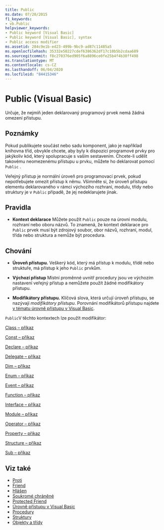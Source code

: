 ```yaml
---
title: Public
ms.date: 07/20/2015
f1_keywords:
- vb.Public
helpviewer_keywords:
- Public keyword [Visual Basic]
- Public keyword [Visual Basic], syntax
- Public access modifier
ms.assetid: 284c9e1b-ed23-499b-9bc9-ad87c11485a5
ms.openlocfilehash: 35332e50227cdef6386362df17c10b5b2cdaa689
ms.sourcegitcommit: f8c270376ed905f6a8896ce0fe25b4f4b38ff498
ms.translationtype: MT
ms.contentlocale: cs-CZ
ms.lasthandoff: 06/04/2020
ms.locfileid: "84415346"
---
```

# <a name="public-visual-basic"></a>Public (Visual Basic)
Určuje, že nejmíň jeden deklarovaný programový prvek nemá žádná omezení přístupu.  
  
## <a name="remarks"></a>Poznámky  
 Pokud publikujete součást nebo sadu komponent, jako je například knihovna tříd, obvykle chcete, aby byly k dispozici programové prvky pro jakýkoliv kód, který spolupracuje s vaším sestavením. Chcete-li udělit takovému neomezenému přístupu u prvku, můžete ho deklarovat pomocí `Public` .  
  
 Veřejný přístup je normální úroveň pro programovací prvek, pokud nepotřebujete omezit přístup k němu. Všimněte si, že úroveň přístupu elementu deklarovaného v rámci výchozího rozhraní, modulu, třídy nebo struktury je v `Public` případě, že jej nedeklarujete jinak.  
  
## <a name="rules"></a>Pravidla  
  
- **Kontext deklarace** Můžete použít `Public` pouze na úrovni modulu, rozhraní nebo oboru názvů. To znamená, že kontext deklarace pro `Public` prvek musí být zdrojový soubor, obor názvů, rozhraní, modul, třída nebo struktura a nemůže být procedura.  
  
## <a name="behavior"></a>Chování  
  
- **Úroveň přístupu.** Veškerý kód, který má přístup k modulu, třídě nebo struktuře, má přístup k jeho `Public` prvkům.  
  
- **Výchozí přístup** Místní proměnné uvnitř procedury jsou ve výchozím nastavení veřejný přístup a nemůžete použít žádné modifikátory přístupu.  
  
- **Modifikátory přístupu.** Klíčová slova, která určují úroveň přístupu, se nazývají *modifikátory přístupu*. Porovnání modifikátorů přístupu najdete [v tématu úrovně přístupu v Visual Basic](../../programming-guide/language-features/declared-elements/access-levels.md).  
  
 `Public`V těchto kontextech lze použít modifikátor:  
  
 [Class – příkaz](../statements/class-statement.md)  
  
 [Const – příkaz](../statements/const-statement.md)  
  
 [Declare – příkaz](../statements/declare-statement.md)  
  
 [Delegate – příkaz](../statements/delegate-statement.md)  
  
 [Dim – příkaz](../statements/dim-statement.md)  
  
 [Enum – příkaz](../statements/enum-statement.md)  
  
 [Event – příkaz](../statements/event-statement.md)  
  
 [Function – příkaz](../statements/function-statement.md)  
  
 [Interface – příkaz](../statements/interface-statement.md)  
  
 [Module – příkaz](../statements/module-statement.md)  
  
 [Operator – příkaz](../statements/operator-statement.md)  
  
 [Property – příkaz](../statements/property-statement.md)  
  
 [Structure – příkaz](../statements/structure-statement.md)  
  
 [Sub – příkaz](../statements/sub-statement.md)  
  
## <a name="see-also"></a>Viz také

- [Proti](protected.md)
- [Friend](friend.md)
- [Hlášen](private.md)
- [Soukromé chráněné](private-protected.md)
- [Protected Friend](protected-friend.md)
- [Úrovně přístupu v Visual Basic](../../programming-guide/language-features/declared-elements/access-levels.md)
- [Procedury](../../programming-guide/language-features/procedures/index.md)
- [Struktury](../../programming-guide/language-features/data-types/structures.md)
- [Objekty a třídy](../../programming-guide/language-features/objects-and-classes/index.md)
